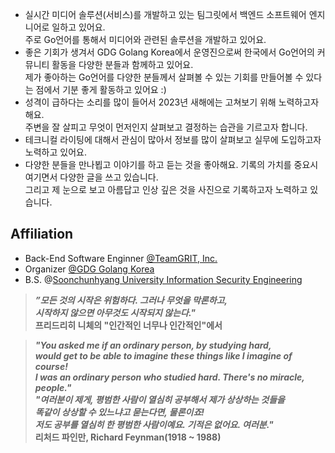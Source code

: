 - 실시간 미디어 솔루션(서비스)를 개발하고 있는 팀그릿에서 백엔드 소프트웨어 엔지니어로 일하고 있어요.  
주로 Go언어를 통해서 미디어와 관련된 솔루션을 개발하고 있어요.
- 좋은 기회가 생겨서 GDG Golang Korea에서 운영진으로써 한국에서 Go언어의 커뮤니티 활동을 다양한 분들과 함께하고 있어요.   
제가 좋아하는 Go언어를 다양한 분들께서 살펴볼 수 있는 기회를 만들어볼 수 있다는 점에서 기분 좋게 활동하고 있어요 :)
- 성격이 급하다는 소리를 많이 들어서 2023년 새해에는 고쳐보기 위해 노력하고자 해요.  
주변을 잘 살피고 무엇이 먼저인지 살펴보고 결정하는 습관을 기르고자 합니다.
- 테크니컬 라이팅에 대해서 관심이 많아서 정보를 많이 살펴보고 실무에 도입하고자 노력하고 있어요.
- 다양한 분들을 만나뵙고 이야기를 하고 듣는 것을 좋아해요. 기록의 가치를 중요시 여기면서 다양한 글을 쓰고 있습니다.  
그리고 제 눈으로 보고 아름답고 인상 깊은 것을 사진으로 기록하고자 노력하고 있습니다.

## Affiliation
- Back-End Software Enginner [@TeamGRIT, Inc.](https://www.teamgrit.kr/)
- Organizer [@GDG Golang Korea](https://gdg.community.dev/gdg-golang-korea/)
- B.S. @[Soonchunhyang University Information Security Engineering](https://home.sch.ac.kr/security/index.jsp)

> ***”모든 것의 시작은 위험하다. 그러나 무엇을 막론하고,  
> 시작하지 않으면 아무것도 시작되지 않는다."***  
> **프리드리히 니체의 "인간적인 너무나 인간적인"에서**

> ***"You asked me if an ordinary person, by studying hard,  
> would get to be able to imagine these things like I imagine of course!  
> I was an ordinary person who studied hard. There's no miracle, people."  
> "여러분이 제게, 평범한 사람이 열심히 공부해서 제가 상상하는 것들을  
> 똑같이 상상할 수 있느냐고 묻는다면, 물론이죠!  
> 저도 공부를 열심히 한 평범한 사람이예요. 기적은 없어요. 여러분."***   
> **리처드 파인만, Richard Feynman(1918 ~ 1988)**
